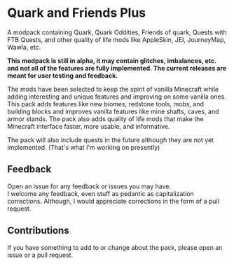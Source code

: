 # Quark and Friends Plus

A modpack containing Quark, Quark Oddities, Friends of quark, Quests with FTB Quests, and other quality of life mods like AppleSkin, JEI, JourneyMap, Wawla, etc.

**This modpack is still in alpha, it may contain glitches, imbalances, etc. and not all of the features are fully implemented. The current releases are meant for user testing and feedback.**

The mods have been selected to keep the spirit of vanilla Minecraft while adding interesting and unique features and improving on some vanilla ones. This pack adds features like new biomes, redstone tools, mobs, and building blocks and improves vanilla features like mine shafts, caves, and armor stands. The pack also adds quality of life mods that make the Minecraft interface faster, more usable, and informative.

The pack will also include quests in the future although they are not yet implemented. (That's what I'm working on presently)

## Feedback
Open an issue for any feedback or issues you may have.  
I welcome any feedback, even stuff as pedantic as capitalization corrections. Although, I would appreciate corrections in the form of a pull request.

## Contributions
If you have something to add to or change about the pack, please open an issue or a pull request.

